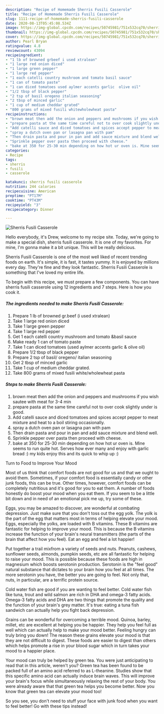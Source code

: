 ```yaml
---
description: "Recipe of Homemade Sherris Fusili Casserole"
title: "Recipe of Homemade Sherris Fusili Casserole"
slug: 1111-recipe-of-homemade-sherris-fusili-casserole
date: 2020-08-13T05:45:08.534Z
image: https://img-global.cpcdn.com/recipes/50745981/751x532cq70/sherris-fusili-casserole-recipe-main-photo.jpg
thumbnail: https://img-global.cpcdn.com/recipes/50745981/751x532cq70/sherris-fusili-casserole-recipe-main-photo.jpg
cover: https://img-global.cpcdn.com/recipes/50745981/751x532cq70/sherris-fusili-casserole-recipe-main-photo.jpg
author: Pearl Bryan
ratingvalue: 4.8
reviewcount: 43094
recipeingredient:
- "1 lb of browned grbeef i used xtralean"
- "1 large red onion diced"
- "1 large green pepper"
- "1 large red pepper"
- "1 each catelli country mushroom and tomato basil sauce"
- "1 can of tomato paste"
- "1 can diced tomatoes used aylmer accents garlic  olive oil"
- "1/2 tbsp of black pepper"
- "2 tsp of basil oregeno italian seasoning"
- "2 tbsp of minced garlic"
- "1 cup of medium cheddar grated"
- "800 grams of mixed fusili whitewholewheat pasta"
recipeinstructions:
- "brown meat then add the onion and peppers and mushrooms if you wish sautee with meat for 3-4 min"
- "prepare pasta at the same time careful not to over cook slightly under is good."
- "Add catelli sauce and diced tomatoes and spices accept pepper to meat mixture and heat to a boil stiring occasionally."
- "spray a dutch oven pan or lasagna pan with pam"
- "Then drain pasta and pour in pan and add sauce mixture and blend well."
- "Sprinkle pepper over pasta then proceed with cheese."
- "bake at 350 for 25-30 min depending on how hot ur oven is. Mine seems to run quite hot. Serves how ever many and enjoy with garlic bread :) my kids enjoy this and its quick to whip up :)"
categories:
- Recipe
tags:
- sherris
- fusili
- casserole

katakunci: sherris fusili casserole 
nutrition: 244 calories
recipecuisine: American
preptime: "PT17M"
cooktime: "PT43M"
recipeyield: "3"
recipecategory: Dinner

---
```



![Sherris Fusili Casserole](https://img-global.cpcdn.com/recipes/50745981/751x532cq70/sherris-fusili-casserole-recipe-main-photo.jpg)

Hello everybody, it's Drew, welcome to my recipe site. Today, we're going to make a special dish, sherris fusili casserole. It is one of my favorites. For mine, I'm gonna make it a bit unique. This will be really delicious.

Sherris Fusili Casserole is one of the most well liked of recent trending foods on earth. It's simple, it is fast, it tastes yummy. It is enjoyed by millions every day. They're fine and they look fantastic. Sherris Fusili Casserole is something that I've loved my entire life.




To begin with this recipe, we must prepare a few components. You can have sherris fusili casserole using 12 ingredients and 7 steps. Here is how you cook it.

<!--inarticleads1-->

##### The ingredients needed to make Sherris Fusili Casserole:

1. Prepare 1 lb of browned gr.beef (i used xtralean)
1. Take 1 large red onion diced
1. Take 1 large green pepper
1. Take 1 large red pepper
1. Get 1 each catelli country mushroom and tomato &amp;basil sauce
1. Make ready 1 can of tomato paste
1. Take 1 can diced tomatoes (used aylmer accents garlic &amp; olive oil)
1. Prepare 1/2 tbsp of black pepper
1. Prepare 2 tsp of basil/ oregeno/ italian seasoning
1. Get 2 tbsp of minced garlic
1. Take 1 cup of medium cheddar grated.
1. Take 800 grams of mixed fusili white/wholewheat pasta




<!--inarticleads2-->

##### Steps to make Sherris Fusili Casserole:

1. brown meat then add the onion and peppers and mushrooms if you wish sautee with meat for 3-4 min
1. prepare pasta at the same time careful not to over cook slightly under is good.
1. Add catelli sauce and diced tomatoes and spices accept pepper to meat mixture and heat to a boil stiring occasionally.
1. spray a dutch oven pan or lasagna pan with pam
1. Then drain pasta and pour in pan and add sauce mixture and blend well.
1. Sprinkle pepper over pasta then proceed with cheese.
1. bake at 350 for 25-30 min depending on how hot ur oven is. Mine seems to run quite hot. Serves how ever many and enjoy with garlic bread :) my kids enjoy this and its quick to whip up :)




Turn to Food to Improve Your Mood


Most of us think that comfort foods are not good for us and that we ought to avoid them. Sometimes, if your comfort food is essentially candy or other junk foods, this can be true. Other times, however, comfort foods can be completely nutritious and it's good for you to eat them. A number of foods honestly do boost your mood when you eat them. If you seem to be a little bit down and in need of an emotional pick me up, try some of these.

Eggs, you may be amazed to discover, are wonderful at combating depression. Just make sure that you don't toss out the egg yolk. The yolk is the part of the egg that matters most in terms of helping elevate your mood. Eggs, especially the yolks, are loaded with B vitamins. These B vitamins are fantastic for helping to improve your mood. This is because the B vitamins increase the function of your brain's neural transmitters (the parts of the brain that affect how you feel). Eat an egg and feel a lot happier!

Put together a trail mixfrom a variety of seeds and nuts. Peanuts, cashews, sunflower seeds, almonds, pumpkin seeds, etc are all fantastic for helping to raise your mood. This is possible because these foods are high in magnesium which boosts serotonin production. Serotonin is the "feel good" natural substance that dictates to your brain how you feel at all times. The more serotonin you have, the better you are going to feel. Not only that, nuts, in particular, are a terrific protein source.

Cold water fish are good if you are wanting to feel better. Cold water fish like tuna, trout and wild salmon are rich in DHA and omega-3 fatty acids. Omega-3 fatty acids and DHA are two things that promote the quality and the function of your brain's grey matter. It's true: eating a tuna fish sandwich can actually help you fight back depression. 

Grains can be wonderful for overcoming a terrible mood. Quinoa, barley, millet, etc are excellent at helping you be happier. They help you feel full as well which can actually help to make your mood better. Feeling hungry can truly bring you down! The reason these grains elevate your mood is that they are not difficult to digest. These foods are easier to digest than others which helps promote a rise in your blood sugar which in turn takes your mood to a happier place.

Your mood can truly be helped by green tea. You were just anticipating to read that in this article, weren't you? Green tea has been found to be packed full of an amino acid referred to as L-theanine. Studies show that this specific amino acid can actually induce brain waves. This will improve your brain's focus while simultaneously relaxing the rest of your body. You were already aware that that green tea helps you become better. Now you know that green tea can elevate your mood too!

So you see, you don't need to stuff your face with junk food when you want to feel better! Go  with  these tips  instead!

